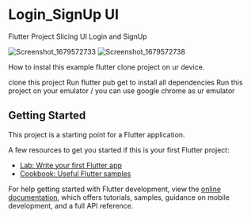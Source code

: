 # Login_SignUp UI 
Flutter Project Slicing UI Login and SignUp


![Screenshot_1679572733](https://user-images.githubusercontent.com/116018376/227198125-e5194a50-b629-42be-b2b9-f3d30c5eb346.png)
![Screenshot_1679572738](https://user-images.githubusercontent.com/116018376/227198151-fa56da58-6e8a-4b11-bf61-fe2283f1789a.png)


How to instal this example flutter clone project on ur device.

clone this project
Run flutter pub get to install all dependencies
Run this project on your emulator / you can use google chrome as ur emulator


## Getting Started

This project is a starting point for a Flutter application.

A few resources to get you started if this is your first Flutter project:

- [Lab: Write your first Flutter app](https://docs.flutter.dev/get-started/codelab)
- [Cookbook: Useful Flutter samples](https://docs.flutter.dev/cookbook)

For help getting started with Flutter development, view the
[online documentation](https://docs.flutter.dev/), which offers tutorials,
samples, guidance on mobile development, and a full API reference.
